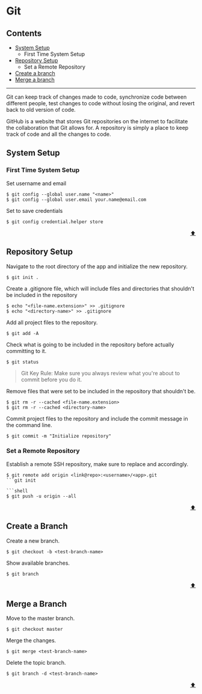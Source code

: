 # Git

## Contents

* [System Setup](#system-setup)
  * First Time System Setup
* [Repository Setup](#repository-setup)
  * Set a Remote Repository
* [Create a branch](#create-a-branch)
* [Merge a branch](#merge-a-branch)
---

Git can keep track of changes made to code, synchronize code between different people, test changes to code without losing the original, and revert back to old version of code.

GitHub is a website that stores Git repositories on the internet to facilitate the collaboration that Git allows for. A repository is simply a place to keep track of code and all the changes to code.

## System Setup

### First Time System Setup
Set username and email
```Shell
$ git config --global user.name "<name>"
$ git config --global user.email your.name@email.com
```

Set to save credentials
```Shell
$ git config credential.helper store
```

<div align="right">

[:arrow_up:](#git)

</div>

## Repository Setup

Navigate to the root directory of the app and initialize the new repository.
```shell
$ git init .
```

Create a .gitignore file, which will include files and directories that shouldn't be included in the repository
```shell
$ echo "<file-name.extension>" >> .gitignore
$ echo "<directory-name>" >> .gitignore
```

Add all project files to the repository.
```shell
$ git add -A
```

Check what is going to be included in the repository before actually committing to it.
```shell
$ git status
```
> Git Key Rule: Make sure you always review what you're about to commit before you do it.

Remove files that were set to be included in the repository that shouldn't be.
```shell
$ git rm -r --cached <file-name.extension>
$ git rm -r --cached <directory-name>
```

Commit project files to the repository and include the commit message in the command line.
```shell
$ git commit -m "Initialize repository"
```

### Set a Remote Repository
Establish a remote SSH repository, make sure to replace <username> and <app> accordingly.
```shell
$ git remote add origin <link@repo>:<username>/<app>.git
```git init

```shell
$ git push -u origin --all
```

<div align="right">

[:arrow_up:](#git)

</div>

## Create a Branch

Create a new branch.
```shell
$ git checkout -b <test-branch-name>
```

Show available branches.
```shell
$ git branch
```

<div align="right">

[:arrow_up:](#git)

</div>

## Merge a Branch
Move to the master branch.
```shell
$ git checkout master
```

Merge the changes.
```shell
$ git merge <test-branch-name>
```

Delete the topic branch.
```shell
$ git branch -d <test-branch-name>
```

<div align="right">

[:arrow_up:](#git)

</div>
